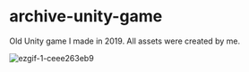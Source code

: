 # archive-unity-game
Old Unity game I made in 2019. All assets were created by me.

![ezgif-1-ceee263eb9](https://github.com/xegativ/archive-unity-game/assets/52055203/313942b3-0dd1-4862-9ed1-f055d47a010f)


